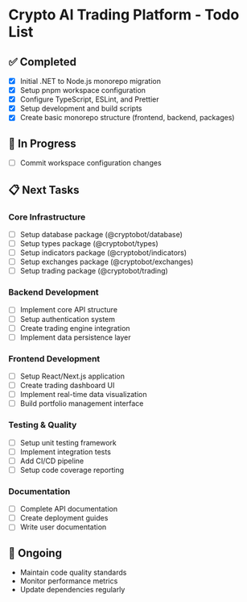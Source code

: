 # Crypto AI Trading Platform - Todo List

## ✅ Completed
- [x] Initial .NET to Node.js monorepo migration
- [x] Setup pnpm workspace configuration
- [x] Configure TypeScript, ESLint, and Prettier
- [x] Setup development and build scripts
- [x] Create basic monorepo structure (frontend, backend, packages)

## 🚧 In Progress
- [ ] Commit workspace configuration changes

## 📋 Next Tasks

### Core Infrastructure
- [ ] Setup database package (@cryptobot/database)
- [ ] Setup types package (@cryptobot/types)
- [ ] Setup indicators package (@cryptobot/indicators)
- [ ] Setup exchanges package (@cryptobot/exchanges)
- [ ] Setup trading package (@cryptobot/trading)

### Backend Development
- [ ] Implement core API structure
- [ ] Setup authentication system
- [ ] Create trading engine integration
- [ ] Implement data persistence layer

### Frontend Development
- [ ] Setup React/Next.js application
- [ ] Create trading dashboard UI
- [ ] Implement real-time data visualization
- [ ] Build portfolio management interface

### Testing & Quality
- [ ] Setup unit testing framework
- [ ] Implement integration tests
- [ ] Add CI/CD pipeline
- [ ] Setup code coverage reporting

### Documentation
- [ ] Complete API documentation
- [ ] Create deployment guides
- [ ] Write user documentation

## 🔄 Ongoing
- Maintain code quality standards
- Monitor performance metrics
- Update dependencies regularly